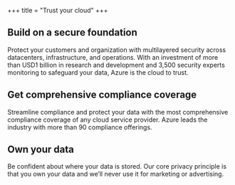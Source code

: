 +++
title = "Trust your cloud"
+++

## Build on a secure foundation
Protect your customers and organization with multilayered security across datacenters, infrastructure, and operations. With an investment of more than USD1 billion in research and development and 3,500 security experts monitoring to safeguard your data, Azure is the cloud to trust.

## Get comprehensive compliance coverage
Streamline compliance and protect your data with the most comprehensive compliance coverage of any cloud service provider. Azure leads the industry with more than 90 compliance offerings.

## Own your data
Be confident about where your data is stored. Our core privacy principle is that you own your data and we’ll never use it for marketing or advertising.
